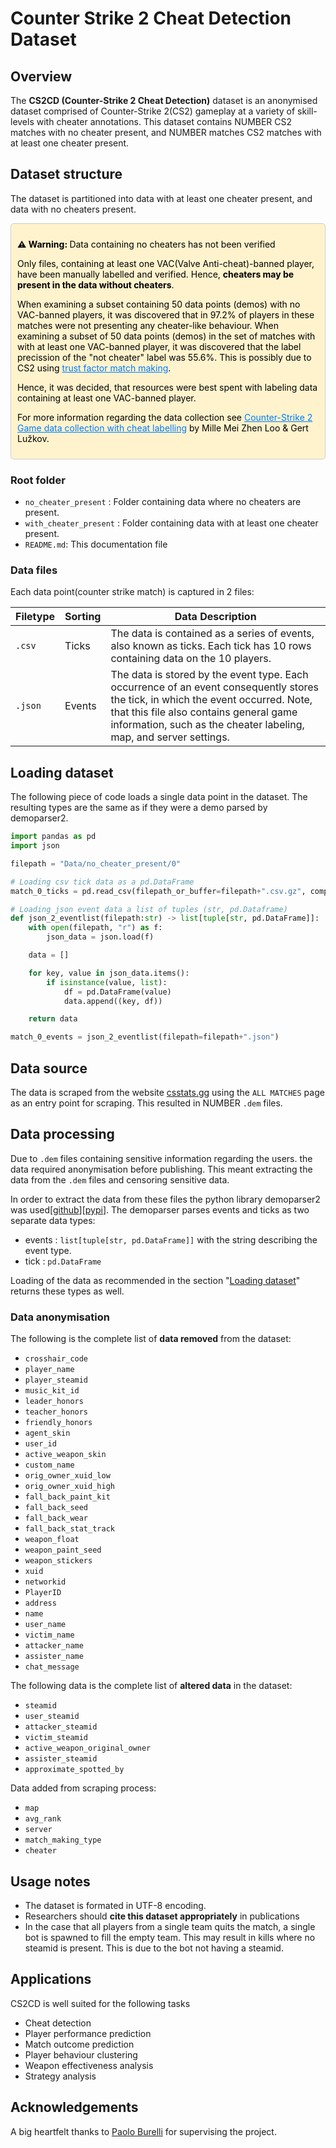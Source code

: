 # Counter Strike 2 Cheat Detection Dataset

## Overview

The **CS2CD (Counter-Strike 2 Cheat Detection)** dataset is an anonymised dataset comprised of Counter-Strike 2(CS2) gameplay at a variety of skill-levels with cheater annotations. This dataset contains NUMBER CS2 matches with no cheater present, and NUMBER matches CS2 matches with at least one cheater present.

## Dataset structure

The dataset is partitioned into data with at least one cheater present, and data with no cheaters present. 

<div style="border:1px solid #ccc; padding: 10px; border-radius: 5px; background-color: #fff3cd; color: #000;">
  <p><strong style="color: #000">⚠️ Warning: </strong>Data containing no cheaters has not been verified</p>
  <p>Only files, containing at least one VAC(Valve Anti-cheat)-banned player, have been manually labelled and verified. Hence, <strong style="color: #000">cheaters may be present in the data without cheaters</strong>.</p>
  <p>When examining a subset containing 50 data points (demos) with no VAC-banned players, it was discovered that in 97.2% of players in these matches were not presenting any cheater-like behaviour. When examining a subset of 50 data points (demos) in the set of matches with with at least one VAC-banned player, it was discovered that the label precission of the "not cheater" label was 55.6%. This is possibly due to CS2 using <a href="https://help.steampowered.com/en/faqs/view/00EF-D679-C76A-C185" target="_blank" style="color: #007bff; text-decoration: underline;">trust factor match making</a>.</p>

  <p>Hence, it was decided, that resources were best spent with labeling data containing at least one VAC-banned player.</p>

  <p>For more information regarding the data collection see <a href="https://help.steampowered.com/en/faqs/view/00EF-D679-C76A-C185" target="_blank" style="color: #007bff; text-decoration: underline;">Counter-Strike 2 Game data collection with cheat labelling</a> by Mille Mei Zhen Loo & Gert Lužkov.</p>
</div>


### Root folder

- `no_cheater_present` : Folder containing data where no cheaters are present.
- `with_cheater_present` : Folder containing data with at least one cheater present.
- `README.md`: This documentation file

### Data files

Each data point(counter strike match) is captured in 2 files: 

| Filetype | Sorting |Data Description |
|----------|---------| -------------|
| `.csv`   | Ticks   | The data is contained as a series of events, also known as ticks. Each tick has 10 rows containing data on the 10 players. |
| `.json`  | Events  | The data is stored by the event type. Each occurrence of an event consequently stores the tick, in which the event occurred. Note, that this file also contains general game information, such as the cheater labeling, map, and server settings. |

## Loading dataset

The following piece of code loads a single data point in the dataset. The resulting types are the same as if they were a demo parsed by demoparser2.

```python
import pandas as pd
import json

filepath = "Data/no_cheater_present/0"

# Loading csv tick data as a pd.DataFrame
match_0_ticks = pd.read_csv(filepath_or_buffer=filepath+".csv.gz", compression="gzip")

# Loading json event data a list of tuples (str, pd.Dataframe)
def json_2_eventlist(filepath:str) -> list[tuple[str, pd.DataFrame]]: 
    with open(filepath, "r") as f:
        json_data = json.load(f)

    data = []       

    for key, value in json_data.items():
        if isinstance(value, list):
            df = pd.DataFrame(value)
            data.append((key, df))

    return data

match_0_events = json_2_eventlist(filepath=filepath+".json")
```


## Data source

The data is scraped from the website [csstats.gg](https://csstats.gg/) using the `ALL MATCHES` page as an entry point for scraping. This resulted in NUMBER `.dem` files. 

## Data processing

Due to `.dem` files containing sensitive information regarding the users. the data required anonymisation before publishing. This meant extracting the data from the `.dem` files and censoring sensitive data.

In order to extract the data from these files the python library demoparser2 was used[[github](https://github.com/LaihoE/demoparser)][[pypi](https://pypi.org/project/demoparser2/)]. The demoparser parses events and ticks as two separate data types: 

- events : `list[tuple[str, pd.DataFrame]]` with the string describing the event type.
- tick : `pd.DataFrame`

Loading of the data as recommended in the section "[Loading dataset](#loading-dataset)" returns these types as well.

### Data anonymisation

The following is the complete list of **data removed** from the dataset:

- `crosshair_code`
- `player_name`
- `player_steamid`
- `music_kit_id`
- `leader_honors`
- `teacher_honors`
- `friendly_honors`
- `agent_skin`
- `user_id`
- `active_weapon_skin`
- `custom_name`
- `orig_owner_xuid_low`
- `orig_owner_xuid_high`
- `fall_back_paint_kit`
- `fall_back_seed`
- `fall_back_wear`
- `fall_back_stat_track`
- `weapon_float`
- `weapon_paint_seed`
- `weapon_stickers`
- `xuid`
- `networkid`
- `PlayerID`
- `address`
- `name`
- `user_name`
- `victim_name`
- `attacker_name`
- `assister_name`
- `chat_message`

The following data is the complete list of **altered data** in the dataset:

- `steamid`
- `user_steamid`
- `attacker_steamid`
- `victim_steamid`
- `active_weapon_original_owner`
- `assister_steamid`
- `approximate_spotted_by`

Data added from scraping process:
- `map`
- `avg_rank`
- `server`
- `match_making_type`
- `cheater`

## Usage notes

- The dataset is formated in UTF-8 encoding.
- Researchers should **cite this dataset appropriately** in publications
- In the case that all players from a single team quits the match, a single bot is spawned to fill the empty team. This may result in kills where no steamid is present. This is due to the bot not having a steamid.

## Applications

CS2CD is well suited for the following tasks

- Cheat detection
- Player performance prediction
- Match outcome prediction
- Player behaviour clustering
- Weapon effectiveness analysis
- Strategy analysis

## Acknowledgements

A big heartfelt thanks to [Paolo Burelli](http://paoloburelli.com/) for supervising the project.
